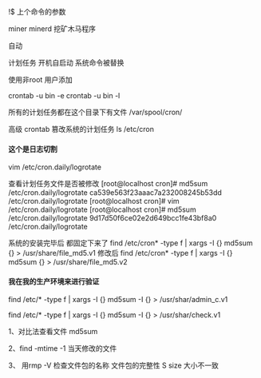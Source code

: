 !$ 上个命令的参数


miner minerd 挖矿木马程序

  自动

计划任务
开机自启动
系统命令被替换

使用非root 用户添加

crontab -u bin -e
crontab -u bin  -l

所有的计划任务都在这个目录下有文件
/var/spool/cron/


高级 crontab 篡改系统的计划任务
ls /etc/cron
#### 这个是日志切割
vim /etc/cron.daily/logrotate

查看计划任务文件是否被修改
[root@localhost cron]# md5sum /etc/cron.daily/logrotate
ca539e563f23aaac7a232008245b53dd  /etc/cron.daily/logrotate
[root@localhost cron]# vim /etc/cron.daily/logrotate
[root@localhost cron]# md5sum /etc/cron.daily/logrotate
9d17d50f6ce02e2d649bcc1fe43bf8a0  /etc/cron.daily/logrotate

系统的安装完毕后 都固定下来了
find /etc/cron* -type f | xargs -I {} md5sum {}  > /usr/share/file_md5.v1
修改后
find /etc/cron* -type f | xargs -I {} md5sum {}  > /usr/share/file_md5.v2

#### 我在我的生产环境来进行验证

find /etc/* -type f | xargs -I {} md5sum -I {} > /usr/shar/admin_c.v1

find /etc/* -type f | xargs -I {} md5sum -I {} > /usr/shar/check.v1

1、对比法查看文件 md5sum

2、find -mtime -1 当天修改的文件

3、 用rmp -V 检查文件包的名称 文件包的完整性
S size 大小不一致
